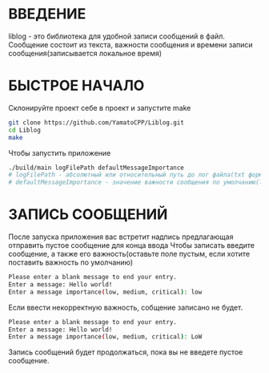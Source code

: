 # ВВЕДЕНИЕ
liblog - это библиотека для удобной записи сообщений в файл.
Сообщение состоит из текста, важности сообщения и времени записи сообщения(записывается локальное время)
# БЫСТРОЕ НАЧАЛО
Склонируйте проект себе в проект и запустите make
```bash
git clone https://github.com/YamatoCPP/Liblog.git
cd Liblog
make
```
Чтобы запустить приложение 
```bash
./build/main logFilePath defaultMessageImportance
# logFilePath - абсолютный или относительный путь до лог файла(txt формата)
# defaultMessageImportance - значение важности сообщения по умолчанию(low, medium, critical)
```
# ЗАПИСЬ СООБЩЕНИЙ
После запуска приложения вас встретит надпись предлагающая отправить пустое сообщение для конца ввода
Чтобы записать введите сообщение, а также его важность(оставьте поле пустым, если хотите поставить важность по умолчанию)
```bash
Please enter a blank message to end your entry.
Enter a message: Hello world!
Enter a message importance(low, medium, critical): low
```
Если ввести некорректную важность, собщение записано не будет.
```bash
Please enter a blank message to end your entry.
Enter a message: Hello world!
Enter a message importance(low, medium, critical): LoW
```
Запись сообщений будет продолжаться, пока вы не введете пустое сообщение.
